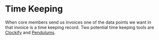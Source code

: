 # Time Keeping

When core members send us invoices one of the data points we want in that invoice is a time keeping record. Two potential time keeping tools are [Clockify](https://clockify.me) and [Pendulums](https://pendulums.io).
